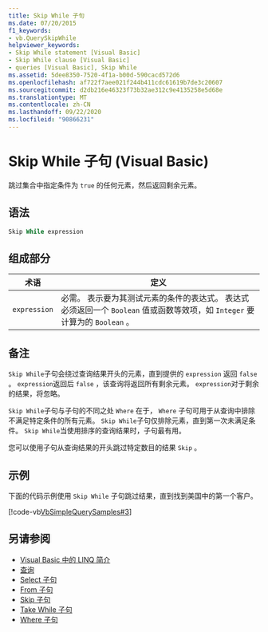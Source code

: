 ```yaml
---
title: Skip While 子句
ms.date: 07/20/2015
f1_keywords:
- vb.QuerySkipWhile
helpviewer_keywords:
- Skip While statement [Visual Basic]
- Skip While clause [Visual Basic]
- queries [Visual Basic], Skip While
ms.assetid: 5dee8350-7520-4f1a-b00d-590cacd572d6
ms.openlocfilehash: af722f7aee021f244b411cdc61619b7de3c20607
ms.sourcegitcommit: d2db216e46323f73b32ae312c9e4135258e5d68e
ms.translationtype: MT
ms.contentlocale: zh-CN
ms.lasthandoff: 09/22/2020
ms.locfileid: "90866231"
---
```

# <a name="skip-while-clause-visual-basic"></a>Skip While 子句 (Visual Basic)

跳过集合中指定条件为 `true` 的任何元素，然后返回剩余元素。  
  
## <a name="syntax"></a>语法  
  
```vb  
Skip While expression  
```  
  
## <a name="parts"></a>组成部分  
  
|术语|定义|  
|---|---|  
|`expression`|必需。 表示要为其测试元素的条件的表达式。 表达式必须返回一个 `Boolean` 值或函数等效项，如 `Integer` 要计算为的 `Boolean` 。|  
  
## <a name="remarks"></a>备注  

 `Skip While`子句会绕过查询结果开头的元素，直到提供的 `expression` 返回 `false` 。 `expression`返回后 `false` ，该查询将返回所有剩余元素。 `expression`对于剩余的结果，将忽略。  
  
 `Skip While`子句与子句的不同之处 `Where` 在于， `Where` 子句可用于从查询中排除不满足特定条件的所有元素。 `Skip While`子句仅排除元素，直到第一次未满足条件。 `Skip While`当使用排序的查询结果时，子句最有用。  
  
 您可以使用子句从查询结果的开头跳过特定数目的结果 `Skip` 。  
  
## <a name="example"></a>示例  

 下面的代码示例使用 `Skip While` 子句跳过结果，直到找到美国中的第一个客户。  
  
 [!code-vb[VbSimpleQuerySamples#3](~/samples/snippets/visualbasic/VS_Snippets_VBCSharp/VbSimpleQuerySamples/VB/QuerySamples1.vb#3)]  
  
## <a name="see-also"></a>另请参阅

- [Visual Basic 中的 LINQ 简介](../../programming-guide/language-features/linq/introduction-to-linq.md)
- [查询](index.md)
- [Select 子句](select-clause.md)
- [From 子句](from-clause.md)
- [Skip 子句](skip-clause.md)
- [Take While 子句](take-while-clause.md)
- [Where 子句](where-clause.md)

